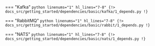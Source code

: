 === "Kafka"
    ```python linenums="1" hl_lines="7-8"
    {!> docs_src/getting_started/dependencies/basic/kafka/1_depends.py !}
    ```

=== "RabbitMQ"
    ```python linenums="1" hl_lines="7-8"
    {!> docs_src/getting_started/dependencies/basic/rabbit/1_depends.py !}
    ```

=== "NATS"
    ```python linenums="1" hl_lines="7-8"
    {!> docs_src/getting_started/dependencies/basic/nats/1_depends.py !}
    ```

